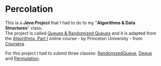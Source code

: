 
# Percolation

This ia a ___Java Project___ that I had to do to my "**Algorithms & Data Structures**" class. <br>
The project is called [Queues & Randomized Queues](https://github.com/henrique-efonseca/College-Projects/blob/master/Queues%20%26%20Randomized%20Queues/Queues%20%26%20Randomized%20Queues%20-%20Assignment.pdf) and it is adapted from the [Algorithms, Part I](https://www.coursera.org/learn/algorithms-part1?) online course - by Princeton University - from [Coursera](https://www.coursera.org/).


For this project I had to submit three classes: [RandomizedQueue](), [Deque]() and [Permutation]().

[comment]: <> (**Grade**: X scale A-D)

